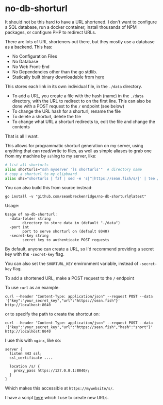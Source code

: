 # no-db-shorturl

It should not be this hard to have a URL shortened. I don't want to configure a SQL database, run a docker container, install thousands of NPM packages, or configure PHP to redirect URLs.

There are lots of URL shorteners out there, but they mostly use a database as a backend. This has:

- No Configuration Files
- No Database
- No Web Front-End
- No Dependencies other than the go stdlib.
- Statically built binary downloadable from [here](https://sean.fish/p/no-db-shorturl-builds/)

This stores each link in its own individual file, in the `./data` directory.

- To add a URL, you create a file with the hash (name) in the `./data` directory, with the URL to redirect to on the first line. This can also be done with a POST request to the `/` endpoint (see below)
- To change the URL hash for a shorturl, rename the file
- To delete a shorturl, delete the file
- To change what URL a shorturl redirects to, edit the file and change the contents

That is all I want.

This allows for programmatic shorturl generation on my server, using anything that can read/write to files, as well as simple aliases to grab one from my machine by `ssh`ing to my server, like:

```bash
# list all shorturls
alias shorturls="ssh myserver 'ls shorturls'"  # directory name
# copy a shorturl to my clipboard
alias shz="shorturls | fzf | sed -e 's|^|https://sean.fish/s/|' | tee /dev/tty | clipcopy"
```

You can also build this from source instead:

`go install -v "github.com/seanbreckenridge/no-db-shorturl@latest"`

Usage:

```
Usage of no-db-shorturl:
  -data-folder string
    	directory to store data in (default "./data")
  -port int
    	port to serve shorturl on (default 8040)
  -secret-key string
    	secret key to authenticate POST requests
```

By default, anyone can create a URL, so I'd recommend providing a secret key with the `-secret-key` flag.

You can also set the `SHORTURL_KEY` environment variable, instead of `-secret-key` flag.

To add a shortened URL, make a POST request to the `/` endpoint

To use `curl` as an example:

`curl --header "Content-Type: application/json" --request POST --data '{"key":"your_secret_key","url":"https://sean.fish"}' http://localhost:8040`

or to specify the path to create the shortcut on:

`curl --header "Content-Type: application/json" --request POST --data '{"key":"your_secret_key","url":"https://sean.fish","hash":"short"}' http://localhost:8040`

I use this with `nginx`, like so:

```
server {
  listen 443 ssl;
  ssl_certificate ....

  location /s/ {
    proxy_pass https://127.0.0.1:8040/;
  }
}
```

Which makes this accessible at `https://mywebsite/s/`.

I have a script [here](https://github.com/seanbreckenridge/vps/blob/master/shorten) which I use to create new URLs.
